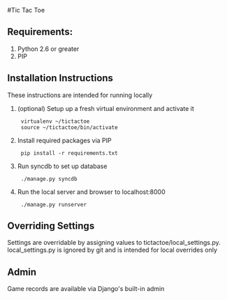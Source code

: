 #Tic Tac Toe

## Requirements:

1. Python 2.6 or greater
2. PIP 

## Installation Instructions

These instructions are intended for running locally

1. (optional) Setup up a fresh virtual environment and activate it

		virtualenv ~/tictactoe
		source ~/tictactoe/bin/activate
2. Install required packages via PIP

		pip install -r requirements.txt
		
3. Run syncdb to set up database

		./manage.py syncdb
		
4. Run the local server and browser to localhost:8000

		./manage.py runserver
		

## Overriding Settings

Settings are overridable by assigning values to tictactoe/local_settings.py. local_settings.py is ignored by git and is intended for local overrides only

## Admin

Game records are available via Django's built-in admin